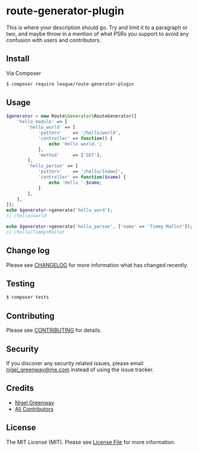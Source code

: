 # route-generator-plugin

This is where your description should go. Try and limit it to a paragraph or two, and maybe throw in a mention of what
PSRs you support to avoid any confusion with users and contributors.

## Install

Via Composer

``` bash
$ composer require league/route-generator-plugin
```

## Usage

``` php
$generator = new Route\Generator\RouteGenerator([
    'hello_module' => [
        'hello_world' => [
            'pattern'    => '/hello/world',
            'controller' => function() {
                echo 'Hello world.';
            },
            'method'     => ['GET'],
        ],
        'hello_person' => [
            'pattern'    => '/hello/{name}',
            'controller' => function($name) {
                echo 'Hello '.$name;
            }
        ],
    ],
]);
echo $generator->generate('hello_word');
// /hello/world

echo $generator->generate('hello_person', ['name' => 'Timmy Mallet']);
// /hello/Timmy+Mallet
```

## Change log

Please see [CHANGELOG](CHANGELOG.md) for more information what has changed recently.

## Testing

``` bash
$ composer tests
```

## Contributing

Please see [CONTRIBUTING](CONTRIBUTING.md) for details.

## Security

If you discover any security related issues, please email nigel_greenway@me.com instead of using the issue tracker.

## Credits

- [Nigel Greenway][link-author]
- [All Contributors][link-contributors]

## License

The MIT License (MIT). Please see [License File](LICENSE.md) for more information.

[link-author]: https://github.com/NigelGreenway
[link-contributors]: ../../contributors
